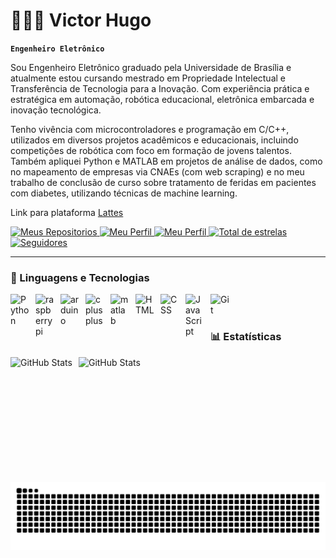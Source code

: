 # 👩🏻‍💻 Victor Hugo 

**`Engenheiro Eletrônico`**

Sou Engenheiro Eletrônico graduado pela Universidade de Brasília e atualmente estou cursando mestrado em Propriedade Intelectual e Transferência de Tecnologia para a Inovação. Com experiência prática e estratégica em automação, robótica educacional, eletrônica embarcada e inovação tecnológica. 

Tenho vivência com microcontroladores e programação em C/C++, utilizados em diversos projetos acadêmicos e educacionais, incluindo competições de robótica com foco em formação de jovens talentos. Também apliquei Python e MATLAB em projetos de análise de dados, como no mapeamento de empresas via CNAEs (com web scraping) e no meu trabalho de conclusão de curso sobre tratamento de feridas em pacientes com diabetes, utilizando técnicas de machine learning.

Link para plataforma [Lattes](http://lattes.cnpq.br/4388203560950263)

<p align="left">
    <a href="https://github.com/victorHBT?tab=repositories">
        <img 
            alt="Meus Repositorios" 
            title="Meus Repositorios" 
            src="https://custom-icon-badges.demolab.com/badge/-My%20Repo-blue?style=for-the-badge&logoColor=white&logo=repo"
        />
    </a>
    <a href="https://github.com/victorHBT">
        <img 
            alt="Meu Perfil" 
            title="Me siga" 
            src="https://custom-icon-badges.demolab.com/badge/-Follow-ea4aaa?style=for-the-badge&logo=heart&logoColor=white)]"
        />
    </a> 
    <a href="https://github.com/victorHBT">
        <img 
            alt="Meu Perfil" 
            title="Me siga" 
            src="https://custom-icon-badges.demolab.com/badge/LinkedIN-0A66C2?style=for-the-badge&logo=linkedin-white&logoColor=fff"
        />
    </a> 
    <a href="https://github.com/victorHBT?tab=stars">
        <img 
            alt="Total de estrelas" 
            title="Total de estrelas GitHub" 
            src="https://custom-icon-badges.demolab.com/github/stars/victorHBT?color=55960c&style=for-the-badge&labelColor=488207&logo=star&label=Stars"
        />
    </a>
    <a href="https://github.com/victorHBT?tab=followers">
        <img 
            alt="Seguidores" 
            title="Me siga no GitHub" 
            src="https://custom-icon-badges.demolab.com/github/followers/victorHBT?color=236ad3&labelColor=1155ba&style=for-the-badge&logo=github&label=Followers&logoColor=white"
        />
    </a>
    
</p>

---

### 🤖 Linguagens e Tecnologias


<img 
    align="left" 
    alt="Python" 
    title="Python"
    width="30px" 
    style="padding-right: 10px;" 
    src="https://cdn.jsdelivr.net/gh/devicons/devicon@latest/icons/python/python-original.svg" 
/>
<img 
    align="left" 
    alt="raspberrypi" 
    title="raspberrypi"
    width="30px" 
    style="padding-right: 10px;" 
    src="https://cdn.jsdelivr.net/gh/devicons/devicon@latest/icons/raspberrypi/raspberrypi-original.svg" 
/>
<img 
    align="left" 
    alt="arduino" 
    title="arduino"
    width="30px" 
    style="padding-right: 10px;" 
    src="https://cdn.jsdelivr.net/gh/devicons/devicon@latest/icons/arduino/arduino-original-wordmark.svg" 
/>
<img 
    align="left" 
    alt="cplusplus"
    title="cplusplus" 
    width="30px" 
    style="padding-right: 10px;" 
    src="https://cdn.jsdelivr.net/gh/devicons/devicon@latest/icons/cplusplus/cplusplus-original.svg" 
/>
<img 
    align="left" 
    alt="matlab" 
    title="matlab"
    width="30px" 
    style="padding-right: 10px;" 
    src="https://cdn.jsdelivr.net/gh/devicons/devicon@latest/icons/matlab/matlab-original.svg" 
/>
<img 
    align="left" 
    alt="HTML"
    title="HTML" 
    width="30px" 
    style="padding-right: 10px;" 
    src="https://cdn.jsdelivr.net/gh/devicons/devicon@latest/icons/html5/html5-original.svg" 
/>
<img 
    align="left" 
    alt="CSS" 
    title="CSS"
    width="30px" 
    style="padding-right: 10px;" 
    src="https://cdn.jsdelivr.net/gh/devicons/devicon@latest/icons/css3/css3-original.svg" 
/>
<img 
    align="left" 
    alt="JavaScript" 
    title="JavaScript"
    width="30px" 
    style="padding-right: 10px;" 
    src="https://cdn.jsdelivr.net/gh/devicons/devicon@latest/icons/javascript/javascript-original.svg" 
/>

<img 
    align="left" 
    alt="Git" 
    title="Git"
    width="30px" 
    style="padding-right: 10px;" 
    src="https://cdn.jsdelivr.net/gh/devicons/devicon@latest/icons/git/git-original.svg" 
/>


<br/>
<br/>

### 📊 Estatísticas

<p>
  <img 
    align="left" 
    alt="GitHub Stats" 
    height="200" 
    style="padding-right: 10px;" 
    src="https://github-readme-stats.vercel.app/api?username=victorHBT&show_icons=true&theme=tokyonight&include_all_commits=true&locale=pt-br" 
  />

<img 
      align="left" 
      alt="GitHub Stats" 
      height="200" 
      src="https://github-readme-stats.vercel.app/api/top-langs/?username=victorHBT&theme=tokyonight&layout=compact&custom_title=Tecnologias&langs_count=9" 
  />

</p>

![snake gif](https://github.com/victorHBT/victorHBT/blob/output/github-snake-dark.svg)
